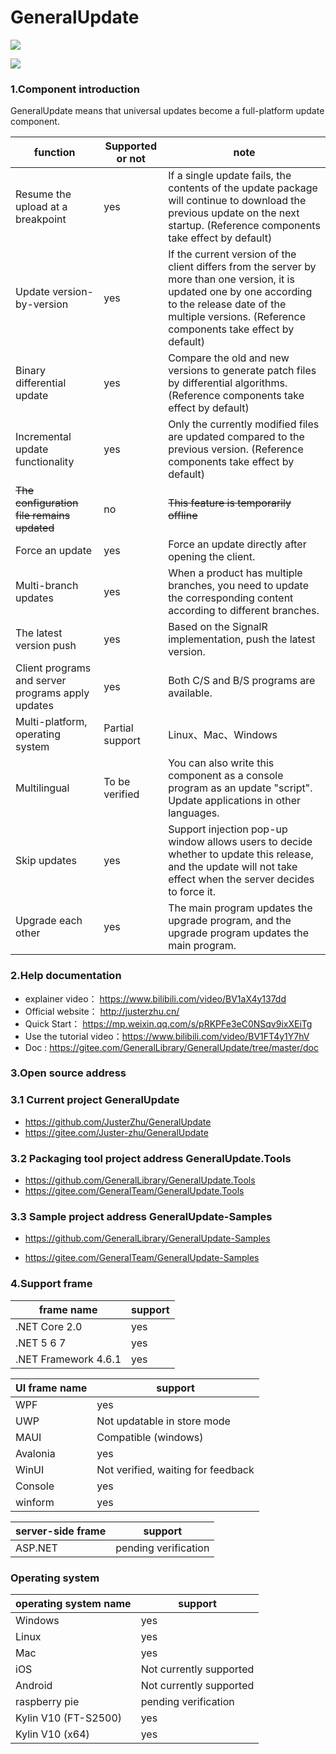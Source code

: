 # GeneralUpdate #
![](https://img.shields.io/github/license/JusterZhu/GeneralUpdate?color=blue)


![](imgs/GeneralUpdate_h.png)

### 1.Component introduction ###

GeneralUpdate means that universal updates become a full-platform update component.

| function                                          | Supported or not | note                                                         |
| ------------------------------------------------- | ---------------- | ------------------------------------------------------------ |
| Resume the upload at a breakpoint                 | yes              | If a single update fails, the contents of the update package will continue to download the previous update on the next startup. (Reference components take effect by default) |
| Update version-by-version                         | yes              | If the current version of the client differs from the server by more than one version, it is updated one by one according to the release date of the multiple versions. (Reference components take effect by default) |
| Binary differential update                        | yes              | Compare the old and new versions to generate patch files by differential algorithms. (Reference components take effect by default) |
| Incremental update functionality                  | yes              | Only the currently modified files are updated compared to the previous version. (Reference components take effect by default) |
| ~~The configuration file remains updated~~        | no               | ~~This feature is temporarily offline~~                      |
| Force an update                                   | yes              | Force an update directly after opening the client.           |
| Multi-branch updates                              | yes              | When a product has multiple branches, you need to update the corresponding content according to different branches. |
| The latest version push                           | yes              | Based on the SignalR implementation, push the latest version. |
| Client programs and server programs apply updates | yes              | Both C/S and B/S programs are available.                     |
| Multi-platform, operating system                  | Partial support  | Linux、Mac、Windows                                          |
| Multilingual                                      | To be verified   | You can also write this component as a console program as an update "script". Update applications in other languages. |
| Skip updates                                      | yes              | Support injection pop-up window allows users to decide whether to update this release, and the update will not take effect when the server decides to force it. |
| Upgrade each other                                | yes              | The main program updates the upgrade program, and the upgrade program updates the main program. |

### 2.Help documentation ###

- explainer video： https://www.bilibili.com/video/BV1aX4y137dd
- Official website： http://justerzhu.cn/
- Quick Start： https://mp.weixin.qq.com/s/pRKPFe3eC0NSqv9ixXEiTg
- Use the tutorial video：https://www.bilibili.com/video/BV1FT4y1Y7hV
- Doc : https://gitee.com/GeneralLibrary/GeneralUpdate/tree/master/doc

### 3.Open source address ###

### 3.1 Current project GeneralUpdate

- https://github.com/JusterZhu/GeneralUpdate
- https://gitee.com/Juster-zhu/GeneralUpdate

### 3.2 Packaging tool project address GeneralUpdate.Tools

- https://github.com/GeneralLibrary/GeneralUpdate.Tools
- https://gitee.com/GeneralTeam/GeneralUpdate.Tools

### 3.3 Sample project address GeneralUpdate-Samples

- https://github.com/GeneralLibrary/GeneralUpdate-Samples

- https://gitee.com/GeneralTeam/GeneralUpdate-Samples

### 4.Support frame

| frame name           | support |
| -------------------- | ------- |
| .NET Core 2.0        | yes     |
| .NET 5 6 7           | yes     |
| .NET Framework 4.6.1 | yes     |

| UI frame name | support                            |
| ------------- | ---------------------------------- |
| WPF           | yes                                |
| UWP           | Not updatable in store mode        |
| MAUI          | Compatible (windows)               |
| Avalonia      | yes                                |
| WinUI         | Not verified, waiting for feedback |
| Console       | yes                                |
| winform       | yes                                |

| server-side frame | support              |
| ----------------- | -------------------- |
| ASP.NET           | pending verification |

### Operating system

| operating system name | support                 |
| --------------------- | ----------------------- |
| Windows               | yes                     |
| Linux                 | yes                     |
| Mac                   | yes                     |
| iOS                   | Not currently supported |
| Android               | Not currently supported |
| raspberry pie         | pending verification    |
| Kylin V10 (FT-S2500)  | yes                     |
| Kylin V10 (x64)       | yes                     |
